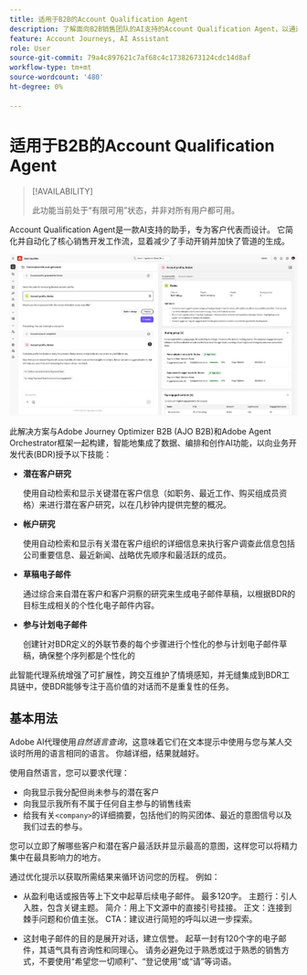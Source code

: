 ```yaml
---
title: 适用于B2B的Account Qualification Agent
description: 了解面向B2B销售团队的AI支持的Account Qualification Agent，以通过自动潜在客户研究、帐户洞察和电子邮件草稿加速管道的生成。
feature: Account Journeys, AI Assistant
role: User
source-git-commit: 79a4c897621c7af68c4c17382673124cdc14d8af
workflow-type: tm+mt
source-wordcount: '480'
ht-degree: 0%

---
```



# 适用于B2B的Account Qualification Agent

>[!AVAILABILITY]
>
>此功能当前处于“有限可用”状态，并非对所有用户都可用。

Account Qualification Agent是一款AI支持的助手，专为客户代表而设计。 它简化并自动化了核心销售开发工作流，显着减少了手动开销并加快了管道的生成。

![Account Qualification Agent](assets/acc-qualification-agent.png)

此解决方案与Adobe Journey Optimizer B2B (AJO B2B)和Adobe Agent Orchestrator框架一起构建，智能地集成了数据、编排和创作AI功能，以向业务开发代表(BDR)授予以下技能：

* **潜在客户研究**

  使用自动检索和显示关键潜在客户信息（如职务、最近工作、购买组成员资格）来进行潜在客户研究，以在几秒钟内提供完整的概况。


* **帐户研究**

  使用自动检索和显示有关潜在客户组织的详细信息来执行客户调查此信息包括公司重要信息、最近新闻、战略优先顺序和最活跃的成员。

* **草稿电子邮件**

  通过综合来自潜在客户和客户洞察的研究来生成电子邮件草稿，以根据BDR的目标生成相关的个性化电子邮件内容。

* **参与计划电子邮件**

  创建针对BDR定义的外联节奏的每个步骤进行个性化的参与计划电子邮件草稿，确保整个序列都是个性化的


此智能代理系统增强了可扩展性，跨交互维护了情境感知，并无缝集成到BDR工具链中，使BDR能够专注于高价值的对话而不是重复性的任务。

## 基本用法

Adobe AI代理使用&#x200B;_自然语言查询_，这意味着它们在文本提示中使用与您与某人交谈时所用的语言相同的语言。 你越详细，结果就越好。

使用自然语言，您可以要求代理：

* 向我显示我分配但尚未参与的潜在客户
* 向我显示我所有不属于任何自主参与的销售线索
* 给我有关`<company>`的详细摘要，包括他们的购买团体、最近的意图信号以及我们过去的参与。

您可以立即了解哪些客户和潜在客户最活跃并显示最高的意图，这样您可以将精力集中在最具影响力的地方。

通过优化提示以获取所需结果来循环访问您的历程。 例如：

* 从盈利电话或报告等上下文中起草后续电子邮件。 最多120字。 主题行：引人入胜，包含关键主题。 简介：用上下文源中的直接引号挂接。 正文：连接到棘手问题和价值主张。 CTA：建议进行简短的呼叫以进一步探索。

* 这封电子邮件的目的是展开对话，建立信誉。 起草一封有120个字的电子邮件，其语气具有咨询性和同理心。 请务必避免过于熟悉或过于熟悉的销售方式，不要使用“希望您一切顺利”、“登记使用”或“请”等词语。
